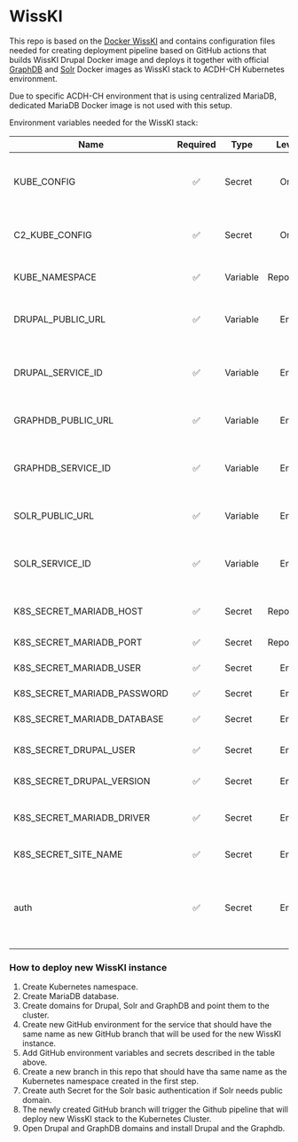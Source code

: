 # WissKI

This repo is based on the [Docker WissKI](https://github.com/rnsrk/dockerWissKI.git "Docker WissKI") and contains configuration files needed for creating deployment pipeline based on GitHub actions that builds WissKI Drupal Docker image and deploys it together with official [GraphDB](https://hub.docker.com/r/ontotext/graphdb "Graphdb") and [Solr](https://hub.docker.com/_/solr/ "Solr") Docker images as WissKI stack to ACDH-CH Kubernetes environment. 

Due to specific ACDH-CH environment that is using centralized MariaDB, dedicated MariaDB Docker image is not used with this setup.

Environment variables needed for the WissKI stack:

|Name|Required|Type|Level|Description|
|----|:------:|----|:---:|-----------|
|KUBE_CONFIG|:white_check_mark:|Secret|Org|base64 encoded K8s config file. Usually set at the Org level and shared by all (public) repositories. |
|C2_KUBE_CONFIG|:white_check_mark:|Secret|Org|If you deploy using the workflow for the second cluster the C2_ variant is used. |
|KUBE_NAMESPACE|:white_check_mark:|Variable|Repo/Env|The K8s namespace the deployment should be installed to. |
|DRUPAL_PUBLIC_URL|:white_check_mark:|Variable|Env|The URI that should be configured for access to the service. |
|DRUPAL_SERVICE_ID|:white_check_mark:|Variable|Env|A K8s label ID is attached to the workload/deployment with this value (usually a number) |
|GRAPHDB_PUBLIC_URL|:white_check_mark:|Variable|Env|The URI that should be configured for access to the service |
|GRAPHDB_SERVICE_ID|:white_check_mark:|Variable|Env|A K8s label ID is attached to the workload/deployment with this value (usually a number) |
|SOLR_PUBLIC_URL|:white_check_mark:|Variable|Env|The URI that should be configured for access to the service |
|SOLR_SERVICE_ID|:white_check_mark:|Variable|Env|A K8s label ID is attached to the workload/deployment with this value (usually a number) |
|K8S_SECRET_MARIADB_HOST|:white_check_mark:|Secret|Repo/Env|Hostname of an external MariaDB service. |
|K8S_SECRET_MARIADB_PORT|:white_check_mark:|Secret|Repo/Env|Port of an external MariaDB service. |
|K8S_SECRET_MARIADB_USER|:white_check_mark:|Secret|Env|Username for the MariaDB database. |  
|K8S_SECRET_MARIADB_PASSWORD|:white_check_mark:|Secret|Env|Password for the MariaDB database. |
|K8S_SECRET_MARIADB_DATABASE|:white_check_mark:|Secret|Env|Name of the MariaDB database to use. | 
|K8S_SECRET_DRUPAL_USER|:white_check_mark:|Secret|Env|Initial name of administrator user for Drupal. |
|K8S_SECRET_DRUPAL_VERSION|:white_check_mark:|Secret|Env|Version of Drupal to use. |
|K8S_SECRET_MARIADB_DRIVER|:white_check_mark:|Secret|Env|Driver type of Drupal set in the configuration (for MariaDB it is `mysql`). |
|K8S_SECRET_SITE_NAME|:white_check_mark:|Secret|Env|Default name of the site in Druapl. |
|auth|:white_check_mark:|Secret|Env|Should be set over the Rancher. Credentials for protecting Solr with Nginx basic auth. Needed if Solr will use public URL. | 

### How to deploy new WissKI instance

1. Create Kubernetes namespace.
2. Create MariaDB database.
3. Create domains for Drupal, Solr and GraphDB and point them to the cluster.
4. Create new GitHub environment for the service that should have the same name as new GitHub branch that will be used for the new WissKI instance.
5. Add GitHub environment variables and secrets described in the table above.
6. Create a new branch in this repo that should have tha same name as the Kubernetes namespace created in the first step.
7. Create auth Secret for the Solr basic authentication if Solr needs public domain.
8. The newly created GitHub branch will trigger the Github pipeline that will deploy new WissKI stack to the Kubernetes Cluster.
9. Open Drupal and GraphDB domains and install Drupal and the Graphdb.
